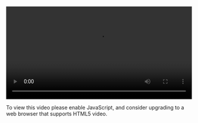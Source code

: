 <video controls="" style="width: 100%; display: block;"><source src="http://o86bpj665.bkt.clouddn.com/happypeter-js-kingdom/17-dns.mp4" type="video/mp4"><p>To view this video please enable JavaScript, and consider upgrading to a web browser that supports HTML5 video.</p></video>

